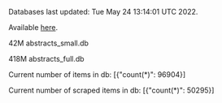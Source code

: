 Databases last updated: Tue May 24 13:14:01 UTC 2022. 

Available [here](https://github.com/cbeauhilton/ash-db/releases).


42M	abstracts_small.db

418M	abstracts_full.db

Current number of items in db:
[{"count(*)": 96904}]

Current number of scraped items in db:
[{"count(*)": 50295}]
